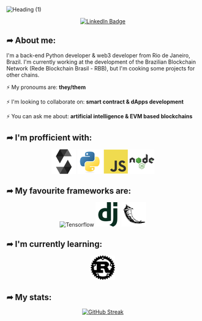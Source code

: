 ![Heading (1)](https://github.com/Lionel-Rocha/Lionel-Rocha/assets/111009073/a02823c2-b03d-411c-b1fe-cdaab104a6c3)
<div id="badges" align="center">
  <a href="https://www.linkedin.com/in/lionel-rocha-578832208/">
  <img src="https://img.shields.io/badge/LinkedIn-blue?style=for-the-badge&logo=linkedin&logoColor=white" alt="LinkedIn Badge"/>
  </a>
</div>

## ➦ About me:

I'm a back-end Python developer & web3 developer from Rio de Janeiro, Brazil. 
I'm currently working at the development of the Brazilian Blockchain Network (Rede Blockchain Brasil - RBB), but I'm cooking some projects for other chains.

⚡ My pronoums are: **they/them**

⚡ I'm looking to collaborate on: **smart contract & dApps development**

⚡ You can ask me about: **artificial intelligence & EVM based blockchains**

## ➦ I'm profficient with:

<div id="programming-languages" align="center"> 
<img src="https://github.com/devicons/devicon/blob/master/icons/solidity/solidity-original.svg" alt="Solidity Badge" width="64"/>
<img src="https://github.com/devicons/devicon/blob/master/icons/python/python-original.svg" alt="Python Badge" width="64"/>
<img src="https://github.com/devicons/devicon/blob/master/icons/javascript/javascript-original.svg" alt="Javascript Badge" width="64"/>
<img src="https://github.com/devicons/devicon/blob/master/icons/nodejs/nodejs-original-wordmark.svg" alt="NodeJS Badge" width="64"/>
</div>

## ➦ My favourite frameworks are:
<div id="frameworks" align="center">
<img src="https://github.com/simple-icons/simple-icons/blob/master/icons/tensorflow.svg" alt="Tensorflow" width="64">
<img src="https://github.com/devicons/devicon/blob/master/icons/django/django-plain.svg" alt="Django" width="64">
<img src="https://github.com/devicons/devicon/blob/master/icons/flask/flask-original.svg" alt="Flask" width="64">
</div>

## ➦ I'm currently learning:

<div id="learning" align="center">
<img src="https://github.com/devicons/devicon/blob/master/icons/rust/rust-original.svg" alt="Rust" width="64">
</div>

## ➦ My stats: 
<div id="stats" align="center">
  
[![GitHub Streak](https://streak-stats.demolab.com/?user=Lionel-Rocha)](https://git.io/streak-stats)

</div>
